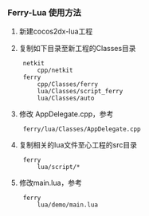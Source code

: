 ### Ferry-Lua 使用方法

1. 新建cocos2dx-lua工程

2. 复制如下目录至新工程的Classes目录

        netkit
            cpp/netkit 
        ferry
            cpp/Classes/ferry 
            lua/Classes/script_ferry
            lua/Classes/auto

3. 修改 AppDelegate.cpp，参考 

        ferry/lua/Classes/AppDelegate.cpp

4. 复制相关的lua文件至心工程的src目录

        ferry
            lua/script/*

5. 修改main.lua，参考

        ferry
            lua/demo/main.lua
